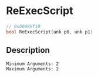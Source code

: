 # ReExecScript
```c
// 0x00489f10
bool ReExecScript(unk p0, unk p1)
```
## Description
```
Minimum Arguments: 2
Maximum Arguments: 2
```
